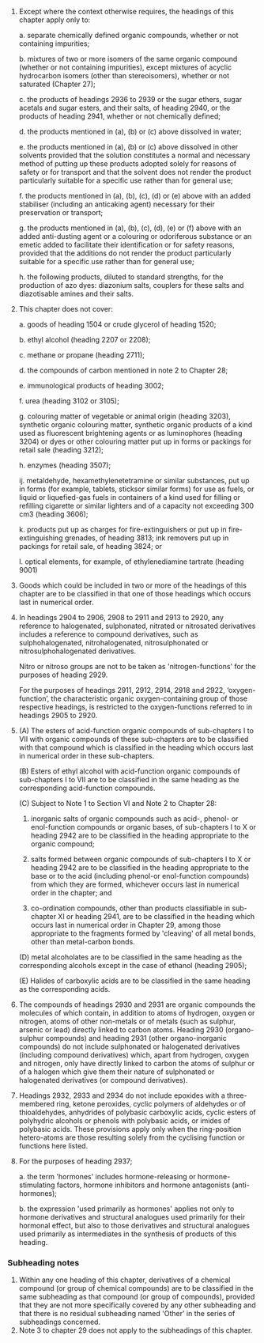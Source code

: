 1. Except where the context otherwise requires, the headings of this chapter apply only to:

    a. separate chemically defined organic compounds, whether or not containing impurities;
    
    b. mixtures of two or more isomers of the same organic compound (whether or not containing impurities), except mixtures of acyclic hydrocarbon isomers (other than stereoisomers), whether or not saturated (Chapter 27);
    
    c. the products of headings 2936 to 2939 or the sugar ethers, sugar acetals and sugar esters, and their salts, of heading 2940, or the products of heading 2941, whether or not chemically defined;
    
    d. the products mentioned in (a), (b) or (c) above dissolved in water;
    
    e. the products mentioned in (a), (b) or (c) above dissolved in other solvents provided that the solution constitutes a normal and necessary method of putting up these products adopted solely for reasons of safety or for transport and that the solvent does not render the product particularly suitable for a specific use rather than for general use;
    
    f. the products mentioned in (a), (b), (c), (d) or (e) above with an added stabiliser (including an anticaking agent) necessary for their preservation or transport;
    
    g. the products mentioned in (a), (b), (c), (d), (e) or (f) above with an added anti-dusting agent or a colouring or odoriferous substance or an emetic added to facilitate their identification or for safety reasons, provided that the additions do not render the product particularly suitable for a specific use rather than for general use;
    
    h. the following products, diluted to standard strengths, for the production of azo dyes: diazonium salts, couplers for these salts and diazotisable amines and their salts.

2. This chapter does not cover:

    a. goods of heading 1504 or crude glycerol of heading 1520;
    
    b. ethyl alcohol (heading 2207 or 2208);
    
    c. methane or propane (heading 2711);
    
    d. the compounds of carbon mentioned in note 2 to Chapter 28;
    
    e. immunological products of heading 3002;
    
    f. urea (heading 3102 or 3105);
    
    g. colouring matter of vegetable or animal origin (heading 3203), synthetic organic colouring matter, synthetic organic products of a kind used as fluorescent brightening agents or as luminophores (heading 3204) or dyes or other colouring matter put up in forms or packings for retail sale (heading 3212);
    
    h. enzymes (heading 3507);
    
    ij. metaldehyde, hexamethylenetetramine or similar substances, put up in forms (for example, tablets, sticksor similar forms) for use as fuels, or liquid or liquefied-gas fuels in containers of a kind used for filling or refilling cigarette or similar lighters and of a capacity not exceeding 300 cm3 (heading 3606);
    
    k. products put up as charges for fire-extinguishers or put up in fire-extinguishing grenades, of heading 3813; ink removers put up in packings for retail sale, of heading 3824; or
    
    l. optical elements, for example, of ethylenediamine tartrate (heading 9001)

3. Goods which could be included in two or more of the headings of this chapter are to be classified in that one of those headings which occurs last in numerical order.

4. In headings 2904 to 2906, 2908 to 2911 and 2913 to 2920, any reference to halogenated, sulphonated, nitrated or nitrosated derivatives includes a reference to compound derivatives, such as sulphohalogenated, nitrohalogenated, nitrosulphonated or nitrosulphohalogenated derivatives.

    Nitro or nitroso groups are not to be taken as 'nitrogen-functions' for the purposes of heading 2929.
    
    For the purposes of headings 2911, 2912, 2914, 2918 and 2922, ‘oxygen-function’, the characteristic organic oxygen-containing group of those respective headings, is restricted to the oxygen-functions referred to in headings 2905 to 2920.

5. (A) The esters of acid-function organic compounds of sub-chapters I to VII with organic compounds of these sub-chapters are to be classified with that compound which is classified in the heading which occurs last in numerical order in these sub-chapters.

    (B) Esters of ethyl alcohol with acid-function organic compounds of sub-chapters I to VII are to be classified in the same heading as the corresponding acid-function compounds.
    
    (C) Subject to Note 1 to Section VI and Note 2 to Chapter 28:
    
    1. inorganic salts of organic compounds such as acid-, phenol- or enol-function compounds or organic bases, of sub-chapters I to X or heading 2942 are to be classified in the heading appropriate to the organic compound;
    
    2. salts formed between organic compounds of sub-chapters I to X or heading 2942 are to be classified in the heading appropriate to the base or to the acid (including phenol-or enol-function compounds) from which they are formed, whichever occurs last in numerical order in the chapter; and
    
    3. co-ordination compounds, other than products classifiable in sub-chapter XI or heading 2941, are to be classified in the heading which occurs last in numerical order in Chapter 29, among those appropriate to the fragments formed by 'cleaving' of all metal bonds, other than metal-carbon bonds.
    
    (D) metal alcoholates are to be classified in the same heading as the corresponding alcohols except in the case of ethanol (heading 2905);
    
    (E) Halides of carboxylic acids are to be classified in the same heading as the corresponding acids.

6. The compounds of headings 2930 and 2931 are organic compounds the molecules of which contain, in addition to atoms of hydrogen, oxygen or nitrogen, atoms of other non-metals or of metals (such as sulphur, arsenic or lead) directly linked to carbon atoms. Heading 2930 (organo-sulphur compounds) and heading 2931 (other organo-inorganic compounds) do not include sulphonated or halogenated derivatives (including compound derivatives) which, apart from
hydrogen, oxygen and nitrogen, only have directly linked to carbon the atoms of sulphur or of a halogen which give them their nature of sulphonated or halogenated derivatives (or compound derivatives).

7. Headings 2932, 2933 and 2934 do not include epoxides with a three-membered ring, ketone peroxides, cyclic polymers of aldehydes or of thioaldehydes, anhydrides of polybasic carboxylic acids, cyclic esters of polyhydric alcohols or phenols with polybasic acids, or imides of polybasic acids. These provisions apply only when the ring-position hetero-atoms are those resulting solely from the cyclising function or functions here listed.

8. For the purposes of heading 2937;

    a. the term 'hormones' includes hormone-releasing or hormone-stimulating factors, hormone inhibitors and hormone antagonists (anti-hormones);
    
    b. the expression 'used primarily as hormones' applies not only to hormone derivatives and structural analogues used primarily for their hormonal effect, but also to those derivatives and structural analogues used primarily as intermediates in the synthesis of products of this heading.

### Subheading notes
1. Within any one heading of this chapter, derivatives of a chemical compound (or group of chemical compounds) are to be classified in the same subheading as that compound (or group of compounds), provided that they are not more specifically covered by any other subheading and that there is no residual subheading
named 'Other' in the series of subheadings concerned.
2. Note 3 to chapter 29 does not apply to the subheadings of this chapter.
